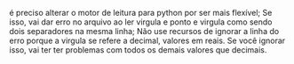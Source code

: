 é preciso alterar o motor de leitura para python por ser mais flexível; 
Se isso, vai dar erro no arquivo ao ler virgula e ponto e virgula como sendo dois separadores na mesma linha; 
Não use recursos de ignorar a linha do erro porque a virgula se refere a decimal, valores em reais.
Se você ignorar isso, vai ter ter problemas com todos os demais valores que decimais. 